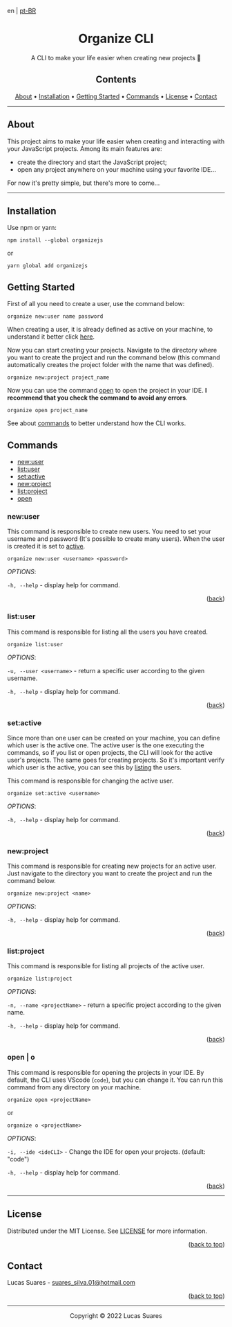 <div id="top"></div>

en | [pt-BR](./README_pt-br.md)

<h1 align="center">Organize CLI</h1>

<p align="center">A CLI to make your life easier when creating new projects 💪</p>

<h2 align="center">Contents</h2>

<p align="center">
  <a href="#about">About</a> •
  <a href="#installation">Installation</a> •
  <a href="#getting-started">Getting Started</a> •
  <a href="#commands">Commands</a> •
  <a href="#license">License</a> •
  <a href="#contact">Contact</a>
</p>

---

<h2 id="about">About</h2>

This project aims to make your life easier when creating and interacting with your JavaScript projects. Among its main features are:

- create the directory and start the JavaScript project;
- open any project anywhere on your machine using your favorite IDE...

For now it's pretty simple, but there's more to come...

---

## Installation

Use npm or yarn:

```shell
npm install --global organizejs
```

or

```shell
yarn global add organizejs
```

## Getting Started

First of all you need to create a user, use the command below:

```shell
organize new:user name password
```

When creating a user, it is already defined as active on your machine, to understand it better click [here](#setactive).

Now you can start creating your projects. Navigate to the directory where you want to create the project and run the command below (this command automatically creates the project folder with the name that was defined).

```shell
organize new:project project_name
```

Now you can use the command [open](#open--o) to open the project in your IDE. **I recommend that you check the command to avoid any errors**.

```shell
organize open project_name
```

See about [commands](#commands) to better understand how the CLI works.

<h2 id="commands">Commands</h2>

<ul>
  <li><a href="#newuser">new:user</a></li>
  <li><a href="#listuser">list:user</a></li>
  <li><a href="#setactive">set:active</a></li>
  <li><a href="#newproject">new:project</a></li>
  <li><a href="#listproject">list:project</a></li>
  <li><a href="#open--o">open</a></li>
</ul>

### new:user

This command is responsible to create new users. You need to set your username and password (It's possible to create many users). When the user is created it is set to [active](#setactive).

```shell
organize new:user <username> <password>
```

_OPTIONS_:

`-h, --help` - display help for command.

<p align="right">
  (<a href="#commands">back</a>)
</p>

### list:user

This command is responsible for listing all the users you have created.

```shell
organize list:user
```

_OPTIONS_:

`-u, --user <username>` - return a specific user according to the given username.

`-h, --help` - display help for command.

<p align="right">
  (<a href="#commands">back</a>)
</p>

### set:active

Since more than one user can be created on your machine, you can define which user is the active one. The active user is the one executing the commands, so if you list or open projects, the CLI will look for the active user's projects. The same goes for creating projects. So it's important verify which user is the active, you can see this by [listing](#listuser) the users.

This command is responsible for changing the active user.

```shell
organize set:active <username>
```

_OPTIONS_:

`-h, --help` - display help for command.

<p align="right">
  (<a href="#commands">back</a>)
</p>

### new:project

This command is responsible for creating new projects for an active user. Just navigate to the directory you want to create the project and run the command below.

```shell
organize new:project <name>
```

_OPTIONS_:

`-h, --help` - display help for command.

<p align="right">
  (<a href="#commands">back</a>)
</p>

### list:project

This command is responsible for listing all projects of the active user.

```shell
organize list:project
```

_OPTIONS_:

`-n, --name <projectName>` - return a specific project according to the given name.

`-h, --help` - display help for command.

<p align="right">
  (<a href="#commands">back</a>)
</p>

### open | o

This command is responsible for opening the projects in your IDE. By default, the CLI uses VScode (`code`), but you can change it. You can run this command from any directory on your machine.

```shell
organize open <projectName>
```

or

```shell
organize o <projectName>
```

_OPTIONS_:

`-i, --ide <ideCLI>` - Change the IDE for open your projects. (default: "code")

`-h, --help` - display help for command.

<p align="right">
  (<a href="#commands">back</a>)
</p>

---

## License

Distributed under the MIT License. See [LICENSE](./LICENSE) for more information.

<p align="right">(<a href="#top">back to top</a>)</p>

## Contact

Lucas Suares - suares_silva.01@hotmail.com

<p align="right">(<a href="#top">back to top</a>)</p>

---

<p align="center">Copyright © 2022 Lucas Suares</p>
